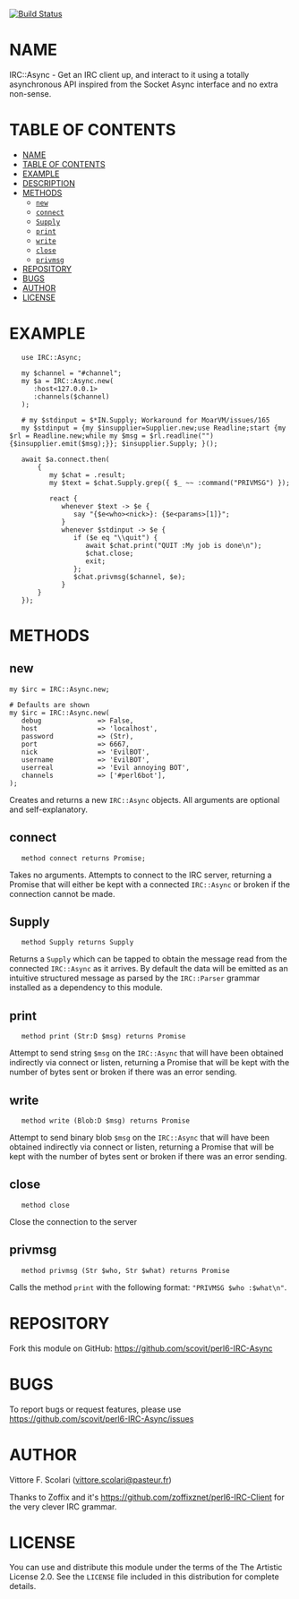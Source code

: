 [![Build Status](https://travis-ci.org/scovit/perl6-IRC-Async.svg)](https://travis-ci.org/scovit/perl6-IRC-Async)

# NAME

IRC::Async - Get an IRC client up, and interact to it using a totally
asynchronous API inspired from the Socket Async interface and no extra
non-sense.

# TABLE OF CONTENTS
- [NAME](#name)
- [TABLE OF CONTENTS](#table-of-contents)
- [EXAMPLE](#example)
- [DESCRIPTION](#description)
- [METHODS](#methods)
    - [`new`](#new)
    - [`connect`](#connect)
    - [`Supply`](#supply)
    - [`print`](#print)
    - [`write`](#write)
    - [`close`](#close)
    - [`privmsg`](#privmsg)
- [REPOSITORY](#repository)
- [BUGS](#bugs)
- [AUTHOR](#author)
- [LICENSE](#license)

# EXAMPLE

```perl6
   use IRC::Async;

   my $channel = "#channel";
   my $a = IRC::Async.new(
      :host<127.0.0.1>
      :channels($channel)
   );

   # my $stdinput = $*IN.Supply; Workaround for MoarVM/issues/165
   my $stdinput = {my $insupplier=Supplier.new;use Readline;start {my $rl = Readline.new;while my $msg = $rl.readline("") {$insupplier.emit($msg);}}; $insupplier.Supply; }();

   await $a.connect.then(
       {
          my $chat = .result;
          my $text = $chat.Supply.grep({ $_ ~~ :command("PRIVMSG") });

          react {
             whenever $text -> $e {
                say "{$e<who><nick>}: {$e<params>[1]}";
             }
             whenever $stdinput -> $e {
                if ($e eq "\\quit") {
                   await $chat.print("QUIT :My job is done\n");
                   $chat.close;
                   exit;
                };
                $chat.privmsg($channel, $e);
             }
       }
   });

```

# METHODS

## new

```perl6
my $irc = IRC::Async.new;
```

```perl6
# Defaults are shown
my $irc = IRC::Async.new(
   debug              => False,
   host               => 'localhost',
   password           => (Str),
   port               => 6667,
   nick               => 'EvilBOT',
   username           => 'EvilBOT',
   userreal           => 'Evil annoying BOT',
   channels           => ['#perl6bot'],
);
```

Creates and returns a new `IRC::Async` objects. All arguments are optional
and self-explanatory.

## connect

```perl6
   method connect returns Promise;
```

Takes no arguments. Attempts to connect to the IRC server, returning a
Promise that will either be kept with a connected `IRC::Async` or
broken if the connection cannot be made.

## Supply

```perl6
   method Supply returns Supply 
```

Returns a `Supply` which can be tapped to obtain the message read from
the connected `IRC::Async` as it arrives. By default the data will be
emitted as an intuitive structured message as parsed by the
`IRC::Parser` grammar installed as a dependency to this module.

## print

```perl6
   method print (Str:D $msg) returns Promise
```

Attempt to send string `$msg` on the `IRC::Async` that will have been
obtained indirectly via connect or listen, returning a Promise that
will be kept with the number of bytes sent or broken if there was an
error sending.

## write

```perl6
   method write (Blob:D $msg) returns Promise
```

Attempt to send binary blob `$msg` on the `IRC::Async` that will have
been obtained indirectly via connect or listen, returning a Promise
that will be kept with the number of bytes sent or broken if there was
an error sending.

## close

```perl6
   method close
```

Close the connection to the server

## privmsg

```perl6
   method privmsg (Str $who, Str $what) returns Promise
```

Calls the method `print` with the following format: `"PRIVMSG $who
:$what\n"`.

# REPOSITORY

Fork this module on GitHub:
https://github.com/scovit/perl6-IRC-Async

# BUGS

To report bugs or request features, please use
https://github.com/scovit/perl6-IRC-Async/issues

# AUTHOR

Vittore F. Scolari (vittore.scolari@pasteur.fr)

Thanks to Zoffix and it's
https://github.com/zoffixznet/perl6-IRC-Client for the very clever IRC
grammar.

# LICENSE

You can use and distribute this module under the terms of the
The Artistic License 2.0. See the `LICENSE` file included in this
distribution for complete details.
